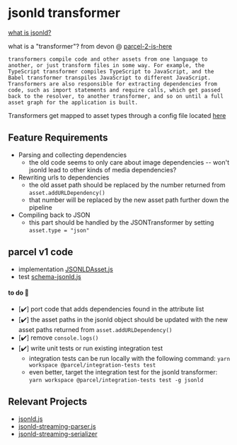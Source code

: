 # jsonld transformer

[what is jsonld?](https://json-ld.org/)

what is a "transformer"? from devon @ [parcel-2-is-here](https://medium.com/@devongovett/parcel-2-0-0-alpha-1-is-here-8b160c6e3f7e)

    transformers compile code and other assets from one language to another, or just transform files in some way. For example, the TypeScript transformer compiles TypeScript to JavaScript, and the Babel transformer transpiles JavaScript to different JavaScript. Transformers are also responsible for extracting dependencies from code, such as import statements and require calls, which get passed back to the resolver, to another transformer, and so on until a full asset graph for the application is built.

Transformers get mapped to asset types through a config file located [here](https://github.com/parcel-bundler/parcel/blob/v2/packages/configs/default/index.json)

## Feature Requirements

- Parsing and collecting dependencies 
    - the old code seems to only care about image dependencies -- won't jsonld lead to other kinds of media dependencies?
- Rewriting urls to dependencies
    - the old asset path should be replaced by the number returned from `asset.addURLDependency()`
    - that number will be replaced by the new asset path further down the pipeline
- Compiling back to JSON
    - this part should be handled by the JSONTransformer by setting `asset.type = "json"`

## parcel v1 code

- implementation [JSONLDAsset.js](https://github.com/parcel-bundler/parcel/blob/1.x/src/assets/JSONLDAsset.js)
- test [schema-jsonld.js](https://github.com/parcel-bundler/parcel/blob/v2/packages/core/integration-tests/test/schema-jsonld.js)

#### to do 📓

- [✔️] port code that adds dependencies found in the attribute list
- [✔️] the asset paths in the jsonld object should be updated with the new asset paths returned from `asset.addURLDependency()`
- [✔️] remove `console.logs()`
- [✔️] write unit tests or run existing integration test
    - integration tests can be run locally with the following command: `yarn workspace @parcel/integration-tests test`
    - even better, target the integration test for the jsonld transformer: `yarn workspace @parcel/integration-tests test -g jsonld`

## Relevant Projects

- [jsonld.js](https://github.com/digitalbazaar/jsonld.js)
- [jsonld-streaming-parser.js](https://github.com/rubensworks/jsonld-streaming-parser.js)
- [jsonld-streaming-serializer](https://github.com/rubensworks/jsonld-streaming-serializer.js)